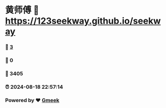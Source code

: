 # 黄师傅 :link: https://123seekway.github.io/seekway 
### :page_facing_up: [3](https://123seekway.github.io/seekway/tag.html) 
### :speech_balloon: 0 
### :hibiscus: 3405 
### :alarm_clock: 2024-08-18 22:57:14 
### Powered by :heart: [Gmeek](https://github.com/Meekdai/Gmeek)
